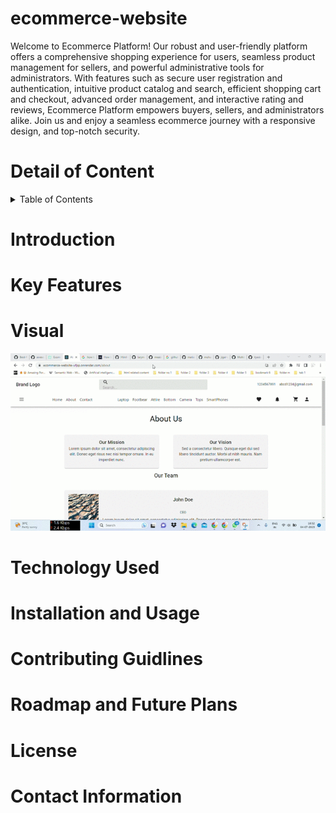 # ecommerce-website
Welcome to Ecommerce Platform! Our robust and user-friendly platform offers a comprehensive shopping experience for users, seamless product management for sellers, and powerful administrative tools for administrators. With features such as secure user registration and authentication, intuitive product catalog and search, efficient shopping cart and checkout, advanced order management, and interactive rating and reviews, Ecommerce Platform empowers buyers, sellers, and administrators alike. Join us and enjoy a seamless ecommerce journey with a responsive design, and top-notch security.

# Detail of Content
<details>
  <summary>Table of Contents</summary>
  <ol>
    <li>
      <a href="#Introduction">Introduction</a>
      <ul>
        <li><a href="#built-with">Built With</a></li>
      </ul>
    </li>
    <li>
      <a href="#License">License</a>
      <ul>
        <li><a href="#built-with">Built With</a></li>
      </ul>
    </li>
  </ol>
</details>

# Introduction

# Key Features

# Visual 
![](./demo/video1.gif)

# Technology Used

# Installation and Usage

# Contributing Guidlines

# Roadmap and Future Plans

# License

# Contact Information
